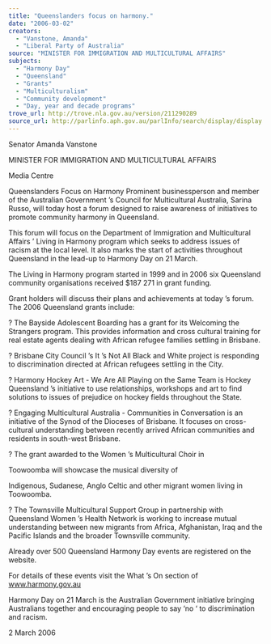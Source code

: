 ```yaml
---
title: "Queenslanders focus on harmony."
date: "2006-03-02"
creators:
  - "Vanstone, Amanda"
  - "Liberal Party of Australia"
source: "MINISTER FOR IMMIGRATION AND MULTICULTURAL AFFAIRS"
subjects:
  - "Harmony Day"
  - "Queensland"
  - "Grants"
  - "Multiculturalism"
  - "Community development"
  - "Day, year and decade programs"
trove_url: http://trove.nla.gov.au/version/211290289
source_url: http://parlinfo.aph.gov.au/parlInfo/search/display/display.w3p;query=Id%3A%22media/pressrel/WHXI6%22
---
```


 

 Senator Amanda Vanstone  

 MINISTER FOR IMMIGRATION AND MULTICULTURAL AFFAIRS 

 

 Media Centre 

 Queenslanders Focus on Harmony  Prominent businessperson and member of the Australian  Government ’s Council for Multicultural Australia, Sarina Russo, will  today host a forum designed to raise awareness of initiatives to  promote community harmony in Queensland.  

 This forum will focus on the Department of Immigration and  Multicultural Affairs ’ Living in Harmony program which seeks to  address issues of racism at the local level. It also marks the start of  activities throughout Queensland in the lead-up to Harmony Day on  21 March. 

 The Living in Harmony program started in 1999 and in 2006 six  Queensland community organisations received $187 271 in grant  funding. 

 Grant holders will discuss their plans and achievements at today ’s  forum. The 2006 Queensland grants include:  

 ? The Bayside Adolescent Boarding has a grant for its  Welcoming the Strangers program. This provides  information and cross cultural training for real estate  agents dealing with African refugee families settling in  Brisbane.  

 ? Brisbane City Council ’s It ’s Not All Black and White project  is responding to discrimination directed at African refugees  settling in the City.  

 ? Harmony Hockey Art - We Are All Playing on the Same  Team is Hockey Queensland ’s initiative to use  relationships, workshops and art to find solutions to issues  of prejudice on hockey fields throughout the State.  

 ? Engaging Multicultural Australia - Communities in  Conversation is an initiative of the Synod of the Dioceses of  Brisbane. It focuses on cross-cultural understanding  between recently arrived African communities and  residents in south-west Brisbane.  

 ? The grant awarded to the Women ’s Multicultural Choir in 

 Toowoomba will showcase the musical diversity of 

 Indigenous, Sudanese, Anglo Celtic and other migrant  women living in Toowoomba.  

 ? The Townsville Multicultural Support Group in partnership  with Queensland Women ’s Health Network is working to  increase mutual understanding between new migrants from  Africa, Afghanistan, Iraq and the Pacific Islands and the  broader Townsville community.  

 Already over 500 Queensland Harmony Day events are registered  on the website. 

 For details of these events visit the What ’s On section of  www.harmony.gov.au 

 Harmony Day on 21 March is the Australian Government initiative  bringing Australians together and encouraging people to say ‘no ‘ to  discrimination and racism.  

 2 March 2006 

 

